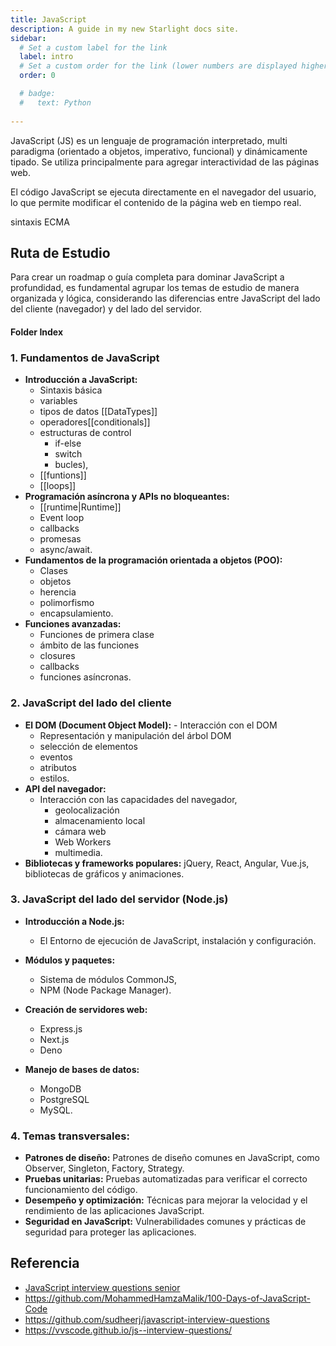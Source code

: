 ```yaml
---
title: JavaScript
description: A guide in my new Starlight docs site.
sidebar:
  # Set a custom label for the link
  label: intro
  # Set a custom order for the link (lower numbers are displayed higher up)
  order: 0

  # badge:
  #   text: Python
    
---
```




JavaScript (JS) es un lenguaje de programación interpretado, multi paradigma (orientado a objetos, imperativo, funcional) y dinámicamente tipado. Se utiliza principalmente para agregar interactividad de las páginas web.

El código JavaScript se ejecuta directamente en el navegador del usuario, lo que permite modificar el contenido de la página web en tiempo real.
	


sintaxis ECMA


## Ruta de Estudio

Para crear un roadmap o guía completa para dominar JavaScript a profundidad, es fundamental agrupar los temas de estudio de manera organizada y lógica, considerando las diferencias entre JavaScript del lado del cliente (navegador) y del lado del servidor.

#### Folder Index



### 1. Fundamentos de JavaScript

- **Introducción a JavaScript:** 
	- Sintaxis básica
	- variables
	- tipos de datos [[DataTypes]]
	- operadores[[conditionals]]
	- estructuras de control
		- if-else
		- switch
		- bucles), 
	- [[funtions]]
	- [[loops]]
- **Programación asíncrona y APIs no bloqueantes:** 
	- [[runtime|Runtime]]
	- Event loop
	- callbacks
	- promesas
	- async/await.
- **Fundamentos de la programación orientada a objetos (POO):** 
	- Clases
	- objetos
	- herencia
	- polimorfismo
	- encapsulamiento.
- **Funciones avanzadas:** 
	- Funciones de primera clase
	- ámbito de las funciones
	- closures
	- callbacks
	- funciones asíncronas.

### 2. JavaScript del lado del cliente

- **El DOM (Document Object Model):** - Interacción con el DOM
	- Representación y manipulación del árbol DOM
	- selección de elementos
	- eventos
	- atributos
	- estilos.
- **API del navegador:** 
	- Interacción con las capacidades del navegador, 
		- geolocalización
		- almacenamiento local
		- cámara web
		- Web Workers
		- multimedia.
- **Bibliotecas y frameworks populares:** jQuery, React, Angular, Vue.js, bibliotecas de gráficos y animaciones.

### 3. JavaScript del lado del servidor (Node.js)

- **Introducción a Node.js:** 
	- El Entorno de ejecución de JavaScript, instalación y configuración.
- **Módulos y paquetes:** 
	- Sistema de módulos CommonJS, 
	- NPM (Node Package Manager).

- **Creación de servidores web:** 
	- Express.js
	- Next.js
	- Deno
- **Manejo de bases de datos:** 
	- MongoDB
	- PostgreSQL
	- MySQL.

### 4. Temas transversales:

- **Patrones de diseño:** Patrones de diseño comunes en JavaScript, como Observer, Singleton, Factory, Strategy.
- **Pruebas unitarias:** Pruebas automatizadas para verificar el correcto funcionamiento del código.
- **Desempeño y optimización:** Técnicas para mejorar la velocidad y el rendimiento de las aplicaciones JavaScript.
- **Seguridad en JavaScript:** Vulnerabilidades comunes y prácticas de seguridad para proteger las aplicaciones.




## Referencia
- [JavaScript interview questions senior](https://www.explainthis.io/en/swe/javascript)
- https://github.com/MohammedHamzaMalik/100-Days-of-JavaScript-Code
- https://github.com/sudheerj/javascript-interview-questions
- https://vvscode.github.io/js--interview-questions/